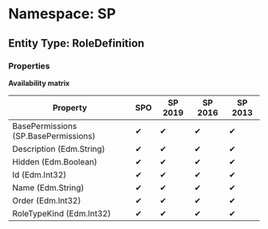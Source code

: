 # Namespace: SP

## Entity Type: RoleDefinition

### Properties

**Availability matrix**

Property | SPO | SP 2019 | SP 2016 | SP 2013
----------|-----|---------|---------|--------
BasePermissions (SP.BasePermissions) | ✔ | ✔ | ✔ | ✔
Description (Edm.String) | ✔ | ✔ | ✔ | ✔
Hidden (Edm.Boolean) | ✔ | ✔ | ✔ | ✔
Id (Edm.Int32) | ✔ | ✔ | ✔ | ✔
Name (Edm.String) | ✔ | ✔ | ✔ | ✔
Order (Edm.Int32) | ✔ | ✔ | ✔ | ✔
RoleTypeKind (Edm.Int32) | ✔ | ✔ | ✔ | ✔

